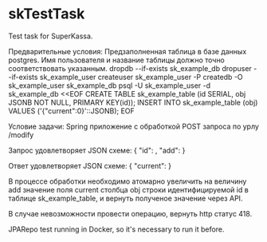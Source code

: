 # skTestTask
Test task for SuperKassa.

Предварительные условия:
Предзаполненная таблица в базе данных postgres. Имя пользователя и название
таблицы должно точно соответствовать указанным.
dropdb --if-exists sk_example_db
dropuser --if-exists sk_example_user
createuser sk_example_user -P
createdb -O sk_example_user sk_example_db
psql -U sk_example_user -d sk_example_db <<EOF
CREATE TABLE sk_example_table (id SERIAL, obj JSONB NOT NULL, PRIMARY KEY(id));
INSERT INTO sk_example_table (obj) VALUES ('{"current":0}'::JSONB);
EOF

Условие задачи:
Spring приложение с обработкой POST запроса по урлу /modify

Запрос удовлетворяет JSON схеме:
{
"id": <number>,
"add": <number>
}

Ответ удовлетворяет JSON схеме:
{
"current": <number>
}

В процессе обработки необходимо атомарно увеличить на величину 
add значение поля current столбца obj строки идентифицируемой id 
в таблице sk_example_table, и вернуть полученое значение через API.

В случае невозможности провести операцию, вернуть http статус 418.


JPARepo test running in Docker, so it's necessary to run it before.
